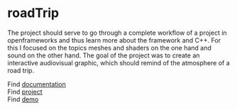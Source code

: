 # roadTrip

The project should serve to go through a complete workflow of a project in openframeworks and thus learn more about the framework and C++. For this I focused on the topics meshes and shaders on the one hand and sound on the other hand. The goal of the project was to create an interactive audiovisual graphic, which should remind of the atmosphere of a road trip.

Find [documentation](./documentation.md)      
Find [project](./myRoadTrip)   
Find [demo](https://youtu.be/te5B8xOQGnE)
